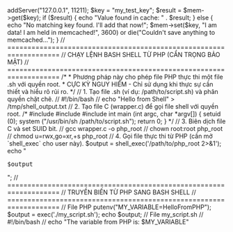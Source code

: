 <?php
// ===================================================================
// LẤY THÔNG TIN PHP
// ===================================================================

phpinfo();


// ===================================================================
// CHUỖI KẾT NỐI DATABASE (PHP)
// ===================================================================

$config['db']['host'] = 'localhost';
$config['db']['port'] = '3306';
$config['db']['username'] = 'mili_sa';
$config['db']['password'] = 'mjn@21@12@1990';
$config['db']['dbname'] = 'mili_milivn';


// ===================================================================
// CHUYỂN HƯỚNG (REDIRECT)
// ===================================================================

// Redirect tạm thời (302)
header('Location: [http://www.new-website.com/](http://www.new-website.com/)');
exit;

// Redirect vĩnh viễn (301 - Tốt cho SEO)
header('Location: [http://www.new-website.com/](http://www.new-website.com/)', true, 301);
exit();


// ===================================================================
// THAY ĐỔI CẤU HÌNH PHP RUNTIME
// ===================================================================

ini_set('display_errors', 'On');
ini_set('memory_limit', '512M');


// ===================================================================
// TEST KẾT NỐI MEMCACHED
// ===================================================================

$mem = new Memcached();
$mem->addServer("127.0.0.1", 11211);

$key = "my_test_key";
$result = $mem->get($key);

if ($result) {
    echo "Value found in cache: " . $result;
} else {
    echo "No matching key found. I'll add that now!";
    $mem->set($key, "I am data! I am held in memcached!", 3600) or die("Couldn't save anything to memcached...");
}


// ===================================================================
// CHẠY LỆNH BASH SHELL TỪ PHP (CẨN TRỌNG BẢO MẬT)
// ===================================================================
/*
 * Phương pháp này cho phép file PHP thực thi một file .sh với quyền root.
 * CỰC KỲ NGUY HIỂM - Chỉ sử dụng khi thực sự cần thiết và hiểu rõ rủi ro.
 */

// 1. Tạo file .sh (ví dụ: /path/to/script.sh) và phân quyền chặt chẽ.
//    #!/bin/bash
//    echo "Hello from Shell" > /tmp/shell_output.txt

// 2. Tạo file C (wrapper.c) để gọi file shell với quyền root.
/*
#include <stdlib.h>
#include <sys/types.h>
#include <unistd.h>
int main (int argc, char *argv[]) {
   setuid (0);
   system ("/usr/bin/sh /path/to/script.sh");
   return 0;
}
*/

// 3. Biên dịch file C và set SUID bit.
//    gcc wrapper.c -o php_root
//    chown root:root php_root
//    chmod u=rwx,go=xr,+s php_root

// 4. Gọi file thực thi từ PHP (cần mở `shell_exec` cho user này).
$output = shell_exec('/path/to/php_root 2>&1');
echo "<pre>$output</pre>";


// ===================================================================
// TRUYỀN BIẾN TỪ PHP SANG BASH SHELL
// ===================================================================

// File PHP
putenv("MY_VARIABLE=HelloFromPHP");
$output = exec('./my_script.sh');
echo $output;

// File my_script.sh
// #!/bin/bash
// echo "The variable from PHP is: $MY_VARIABLE"

